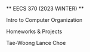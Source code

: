 ** EECS 370 (2023 WINTER) **

Intro to Computer Organization

Homeworks & Projects

Tae-Woong Lance Choe
